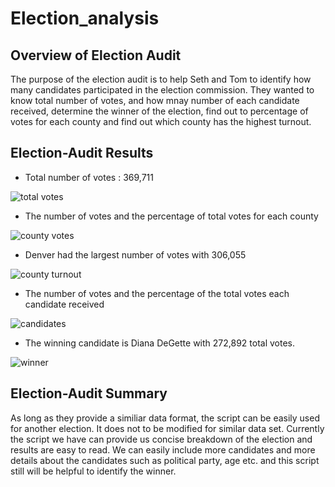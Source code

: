 # Election_analysis

## Overview of Election Audit

The purpose of the election audit is to help Seth and Tom to identify how many candidates participated in the election commission. They wanted to know total number of votes, and how mnay number of each candidate received, determine the winner of the election, find out to percentage of votes for each county and find out which county has the highest turnout.

## Election-Audit Results

* Total number of votes : 369,711

![total votes](https://user-images.githubusercontent.com/104239978/185024719-82ddd0e1-9d82-455c-adbf-ef4c5091f1f3.png)

* The number of votes and the percentage of total votes for each county

![county votes](https://user-images.githubusercontent.com/104239978/185024747-323e5ea8-36a5-48f8-8d84-efb83d0fd2ff.png)

* Denver had the largest number of votes with 306,055

![county turnout](https://user-images.githubusercontent.com/104239978/185024766-d2ebf100-e709-4fd2-aca2-aa4ad6c4eddb.png)

* The number of votes and the percentage of the total votes each candidate received

![candidates](https://user-images.githubusercontent.com/104239978/185024785-b4dc4489-fab1-4800-9e7a-567aa6b787c0.png)

* The winning candidate is Diana DeGette with 272,892 total votes.

![winner](https://user-images.githubusercontent.com/104239978/185024816-de547a9f-e6f0-4c78-b65b-d589ef128ac2.png)

## Election-Audit Summary

As long as they provide a similiar data format, the script can be easily used for another election. It does not to be modified for similar data set. Currently the script we have can provide us concise breakdown of the election and results are easy to read. We can easily include more candidates and more details about the candidates such as political party, age etc. and this script still will be helpful to identify the winner.
